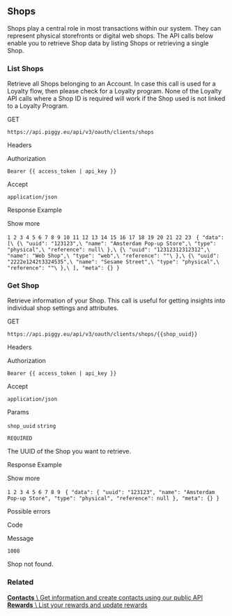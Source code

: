 ## Shops

Shops play a central role in most transactions within our system. They can represent physical storefronts or digital web shops. The API calls below enable you to retrieve Shop data by listing Shops or retrieving a single Shop.

### List Shops

Retrieve all Shops belonging to an Account. In case this call is used for a Loyalty flow, then please check for a Loyalty program. None of the Loyalty API calls where a Shop ID is required will work if the Shop used is not linked to a Loyalty Program.

GET

`https://api.piggy.eu/api/v3/oauth/clients/shops`

Headers

Authorization

`Bearer {{ access_token | api_key }}`

Accept

`application/json`

Response Example

Show more

`1
2
3
4
5
6
7
8
9
10
11
12
13
14
15
16
17
18
19
20
21
22
23
` `{
    "data": [\
        {\
            "uuid": "123123",\
            "name": "Amsterdam Pop-up Store",\
            "type": "physical",\
            "reference": null\
        },\
        {\
            "uuid": "12312312312312",\
            "name": "Web Shop",\
            "type": "web",\
            "reference": ""\
        },\
        {\
            "uuid": "2222e1242t3324535",\
            "name": "Sesame Street",\
            "type": "physical",\
            "reference": ""\
        },\
    ],
    "meta": {}
}`

### Get Shop

Retrieve information of your Shop. This call is useful for getting insights into individual shop settings and attributes.

GET

`https://api.piggy.eu/api/v3/oauth/clients/shops/{{shop_uuid}}`

Headers

Authorization

`Bearer {{ access_token | api_key }}`

Accept

`application/json`

Params

`shop_uuid` `string`

`REQUIRED`

The UUID of the Shop you want to retrieve.

Response Example

Show more

`1
2
3
4
5
6
7
8
9
` `{
    "data": {
        "uuid": "123123",
        "name": "Amsterdam Pop-up Store",
        "type": "physical",
        "reference": null
    },
    "meta": {}
}`

Possible errors

Code

Message

`1008`

Shop not found.

### Related

[**Contacts** \\
Get information and create contacts using our public API](https://docs.piggy.eu/v3/oauth/contacts) [**Rewards** \\
List your rewards and update rewards](https://docs.piggy.eu/v3/oauth/rewards)
